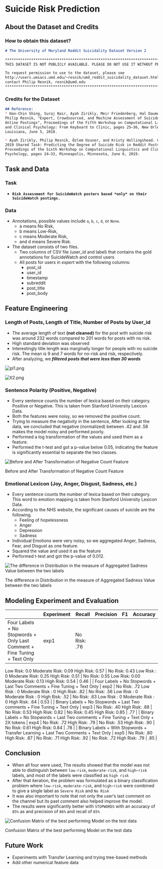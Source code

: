 # Suicide Risk Prediction

## About the Dataset and Credits

### How to obtain this dataset?

```markdown
# The University of Maryland Reddit Suicidality Dataset Version 2
   
********************************************************************************
THIS DATASET IS NOT PUBLICLY AVAILABLE. PLEASE DO NOT USE IT WITHOUT PERMISSION.

To request permission to use to the dataset, please see 
http://users.umiacs.umd.edu/~resnik/umd_reddit_suicidality_dataset.html or
contact Philip Resnik, resnik@umd.edu
********************************************************************************
```

### Credits for the Dataset

```markdown
## Reference:   
* Han-Chin Shing, Suraj Nair, Ayah Zirikly, Meir Friedenberg, Hal Daumé III, and
Philip Resnik, "Expert, Crowdsourced, and Machine Assessment of Suicide Risk via
Online Postings", Proceedings of the Fifth Workshop on Computational Linguistics
and Clinical Psychology: From Keyboard to Clinic, pages 25–36, New Orleans,
Louisiana, June 5, 2018.

* Ayah Zirikly, Philip Resnik, Özlem Uzuner, and Kristy Hollingshead. CLPsych
2019 Shared Task: Predicting the Degree of Suicide Risk in Reddit Posts.
Proceedings of the Sixth Workshop on Computational Linguistics and Clinical
Psychology, pages 24–33, Minneapolis, Minnesota, June 6, 2019.
```

## Task and Data

### Task

- **`Risk Assessment for SuicideWatch posters based *only* on their SuicideWatch postings.`**

### Data

- Annotations, possible values include `a`, `b`, `c`, `d`, or `None`.
    - a means No Risk,
    - b means Low-Risk,
    - c means  Moderate Risk,
    - and d means Severe Risk.
- The dataset consists of two files.
    - Two columns of CSV file (user_id and label) that contains the gold annotations for SuicideWatch and control users
    - All posts for users in *expert* with the following columns:
        - post_id
        - user_id
        - timestamp
        - subreddit
        - post_title
        - post_body

## Feature Engineering

### Length of Posts, Length of Title, Number of Posts by User_id

- The average length of text **(not cleaned)** for the post with suicide risk was around 232 words compared to 201 words for posts with no risk.
- High standard deviation was observed
- Interestingly title length was marginally longer for people with no suicide risk. The mean is 9 and 7 words for no-risk and risk, respectively.
- After analyzing, we ***filtered posts that were less than 30 words***

![pl1.png](https://github.com/ankit-kothari/data_science_journey/blob/master/github_images/pl1.png)

![tl2.png](https://github.com/ankit-kothari/data_science_journey/blob/master/github_images/tl2.png)

### Sentence Polarity (Positive, Negative)

- Every sentence counts the number of lexica based on their category. Positive or Negative. This is taken from Stanford University Lexicon Data.
- Both the features were noisy, so we removed the positive count.
- Trying to measure the negativity in the sentence, After looking at the data, we concluded that negative (normalized) between .42 and .58 makes the model noisy and performed poorly.
- Performed a log transformation of the values and used them as a feature.
- Performed the t-test and got a p-value below 0.05, indicating the feature is significantly essential to separate the two classes.

![Before and After Transformation of Negative Count Feature ](https://github.com/ankit-kothari/data_science_journey/blob/master/github_images/sp1.png)

Before and After Transformation of Negative Count Feature 

### Emotional Lexicon (Joy, Anger, Disgust, Sadness, etc.)

- Every sentence counts the number of lexica based on their category. This word to emotion mapping is taken from Stanford University Lexicon Data.
- According to the NHS website, the significant causes of suicide are the following.
    - Feeling of hopelessness
    - Anger
    - Depression
    - Sadness
- Individual Emotions were very noisy, so we aggregated Anger, Sadness, Fear, and Disgust as one feature.
- Squared the value and used it as the feature
- Performed t-test and got the p-value of 0.012.

![The difference in Distribution in the measure of  Aggregated Sadness Value between the two labels](https://github.com/ankit-kothari/data_science_journey/blob/master/github_images/el.png)

The difference in Distribution in the measure of  Aggregated Sadness Value between the two labels

## Modeling Experiment and Evaluation

|  | Experiment | Recall  | Precision | F1 | Accuracy |
| --- | --- | --- | --- | --- | --- |
| Four Labels + No Stopwords + Only Last Comment  + Fine Tuning + Text Only  | exp1 | No Risk:  .76
Low Risk:  0.0
Moderate Risk:  0.09
High Risk:  0.57 | No Risk:  0.43
Low Risk : 0
Moderate Risk:  0.25
High Risk:  0.51 | No Risk:  0.55
Low Risk:  0.00
Moderate Risk:  0.13
High Risk: 0.54 | 0.46 |
| Four Labels + No Stopwords + Last Two Comments  + Fine Tuning + Text Only  | exp2 | No Risk: .72
Low Risk : 0
Moderate Risk : 0
High Risk: .82 | No Risk: .56
Low Risk : 0
Moderate Risk : 0
High Risk: .52 | No Risk: .63
Low Risk : 0
Moderate Risk : 0
High Risk: .64 | 0.53 |
| Binary Labels + No Stopwords + Last Two comments + Fine Tuning + Text Only  | exp3 | No Risk:  .40
High Risk: .88 | No Risk: 0.53
High Risk: 0.82 | No Risk: 0.45
High Risk: 0.85 | .77 |
| Binary Labels + No Stopwords + Last Two comments + Fine Tuning + Text Only + 2X tokens | exp4 | No Risk:  .72
High Risk: .79 | No Risk: .53
High Risk: .90 | No Risk: 0.61
High Risk: 0.84 | .78 |
| Binary Labels + With Stopwords +  Transfer Learning + Last Two Comments + Text  Only | exp5 | No Risk:  .80
High Risk: .87 | No Risk:  .71
High Risk: .92 | No Risk:  .72
High Risk: .79 | .85 |

## Conclusion

- When all four were used, The results showed that the model was not able to distinguish between `low-risk`, `moderate-risk`, and `high`-`risk` labels, and most of the labels were classified as `high risk`
- After that iteration, the problem was formulated as a binary classification problem where `low-risk`, `moderate-risk`, and `high`-`risk`  were combined to give a single label as `Severe Risk`  and `No Risk`
- It was also important to note that not only the user’s last comment on the channel but its past comment also helped improve the model.
- The results were significantly better with `STOPWORDS`  with an accuracy of `85%` as and precision of `86%` and recall of `85%`

![Confusion Matrix of the best performing Model on the test data](https://github.com/ankit-kothari/data_science_journey/blob/master/github_images/Screen_Shot_2022-08-25_at_12.14.47_AM.png)

Confusion Matrix of the best performing Model on the test data

## Future Work

- Experiments with Transfer Learning and trying tree-based methods
- Add other numerical feature data